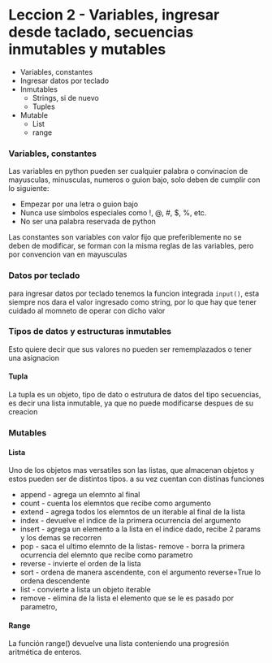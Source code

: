 # Leccion 2 - Variables, ingresar desde taclado, secuencias inmutables y mutables

* Variables, constantes
* Ingresar datos por teclado
* Inmutables
  * Strings, si de nuevo
  * Tuples
* Mutable
  * List
  * range

### Variables, constantes
Las variables en python pueden ser cualquier palabra o convinacion de mayusculas, minusculas, numeros o guion bajo, solo deben de cumplir con lo siguiente:
* Empezar por una letra o guion bajo
* Nunca use símbolos especiales como !, @, #, $, %, etc.
* No ser una palabra reservada de python

Las constantes son variables con valor fijo que preferiblemente no se deben de modificar, se forman con la misma reglas de las variables, pero por convencion van en mayusculas

### Datos por teclado
para ingresar datos por teclado tenemos la funcion integrada ```input()```, esta siempre nos dara el valor ingresado como string, por lo que hay que tener cuidado al momneto de operar con dicho valor

### Tipos de datos y estructuras inmutables
Esto quiere decir que sus valores no pueden ser rememplazados o tener una asignacion

#### Tupla
La tupla es un objeto, tipo de dato o estrutura de datos del tipo secuencias, es decir una lista inmutable, ya que no puede modificarse despues de su creacion

### Mutables

#### Lista
Uno de los objetos mas versatiles son las listas, que almacenan objetos y estos pueden ser de distintos tipos.
a su vez cuentan con distinas funciones
- append - agrega un elemnto al final
- count - cuenta los elemntos que recibe como argumento
- extend - agrega todos los elemntos de un iterable al final de la lista
- index - devuelve el indice de la primera ocurrencia del argumento
- insert - agrega un elemento a la lista en el indice dado, recibe 2 params y los demas se recorren
- pop - saca el ultimo elemnto de la listas- remove - borra la primera ocurrencia del elemnto que recibe como parametro
- reverse - invierte el orden de la lista
- sort - ordena de manera ascendente, con el argumento reverse=True lo ordena descendente
- list - convierte a lista un objeto iterable
- remove - elimina de la lista el elemento que se le es pasado por parametro,

#### Range
La función range() devuelve una lista conteniendo una progresión aritmética de enteros.
